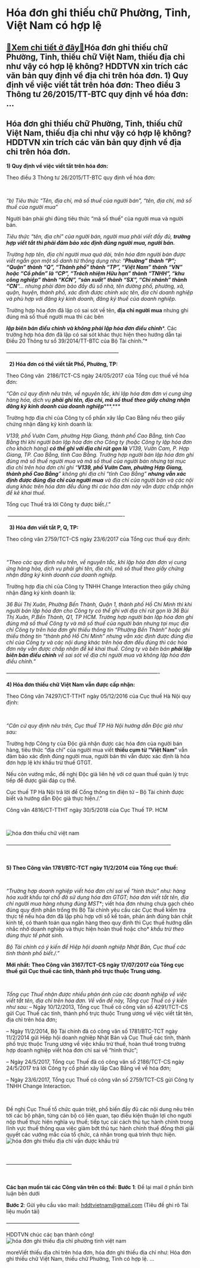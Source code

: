 Hóa đơn ghi thiếu chữ Phường, Tỉnh, Việt Nam có hợp lệ
===============================================================

[:gift:Xem chi tiết ở đây:gift:](https://hddtvn.com/hoa-don-ghi-thieu-chu%cc%83-phuong-ti%cc%89nh-vie%cc%a3t-nam-co-ho%cc%a3p-le%cc%a3/)Hóa đơn ghi thiếu chữ Phường, Tỉnh, thiếu chữ Việt Nam, thiếu địa chỉ như vậy có hợp lệ không? HDDTVN xin trích các văn bản quy định về địa chỉ trên hóa đơn. 1) Quy định về việc viết tắt trên hóa đơn: Theo điều 3 Thông tư 26/2015/TT-BTC quy định về hóa đơn: …
----------------------------------------------------------------------------------------------------------------------------------------------------------------------------------------------------------------------------------------------------------------------------------------------



Hóa đơn ghi thiếu chữ Phường, Tỉnh, thiếu chữ Việt Nam, thiếu địa chỉ như vậy có hợp lệ không? HDDTVN xin trích các văn bản quy định về địa chỉ trên hóa đơn.
--------------------------------------------------------------------------------------------------------------------------------------------------------------------------------------


**1) Quy định về việc viết tắt trên hóa đơn:**


Theo điều 3 Thông tư 26/2015/TT-BTC quy định về hóa đơn:  

   

*“b) Tiêu thức “Tên, địa chỉ, mã số thuế của người bán”, “tên, địa chỉ, mã số thuế của người mua”*


Người bán phải ghi đúng tiêu thức “mã số thuế” của người mua và người bán.


*Tiêu thức “tên, địa chỉ” của người bán, người mua phải viết đầy đủ, **trường hợp viết tắt thì phải đảm bảo xác định đúng người mua, người bán.***


*Trường hợp tên, địa chỉ người mua quá dài, trên hóa đơn người bán được viết ngắn gọn một số danh từ thông dụng như: “**Phường” thành “P”; “Quận” thành “Q”, “Thành phố” thành “TP”, “Việt Nam” thành “VN” hoặc “Cổ phần” là “CP”, “Trách nhiệm Hữu hạn” thành “TNHH”, “khu công nghiệp” thành “KCN”, “sản xuất” thành “SX”, “Chi nhánh” thành “CN**“… nhưng phải đảm bảo đầy đủ số nhà, tên đường phố, phường, xã, quận, huyện, thành phố, xác định được chính xác tên, địa chỉ doanh nghiệp và phù hợp với đăng ký kinh doanh, đăng ký thuế của doanh nghiệp.*


Trường hợp hóa đơn đã lập có sai sót về tên, **địa chỉ người mua** nhưng ghi đúng mã số thuế người mua thì các bên 

***lập biên bản điều chỉnh và không phải lập hóa đơn điều chỉnh****. Các trường hợp hóa đơn đã lập có sai sót khác thực hiện theo hướng dẫn tại Điều 20 Thông tư số 39/2014/TT-BTC của Bộ Tài chính.”*

—————————————————————–

  
**2) Hóa đơn có thể viết tắt Phố, Phường, TP:**


Theo Công văn  2186/TCT-CS ngày 24/05/2017 của Tổng cục thuế về hóa đơn:  

*“Căn cứ quy định nêu trên, về nguyên tắc, khi lập hóa đơn đơn vị cung ứng hàng hóa, dịch vụ* ***phải ghi tên, địa chỉ, mã số thuế theo giấy chứng nhận đăng ký kinh doanh của doanh nghiệp******.***


Trường hợp địa chỉ của Công ty cổ phần xây lắp Cao Bằng nếu theo giấy chứng nhận đăng ký kinh doanh là: 

*V139, phố Vườn Cam, phường Hợp Giang, thành phố Cao Bằng, tỉnh Cao Bằng* *thì khi người bán lập hóa đơn cho Công ty (hoặc Công ty lập hóa đơn cho khách hàng) **có thể ghi với địa chỉ rút gọn là*** *V139, Vườn Cam, P. Hợp Giang, TP. Cao Bằng, tỉnh Cao Bằng.*
*Trường hợp người bán lập hóa đơn ghi đúng mã số thuế người mua và mã số thuế của người bán nhưng tại mục địa chỉ trên hóa đơn chỉ ghi “**V139, phố Vườn Cam, phường Hợp Giang, thành phố Cao Bằng**” không ghi địa chỉ “tỉnh Cao Bằng” **nhưng vẫn xác định được đúng địa chỉ của người mua** và địa chỉ của người bán và các nội dung khác trên hóa đơn đều đúng thì các hóa đơn này vẫn được chấp nhận để kê khai thuế.*


Tổng cục Thuế trả lời Công ty được biết./.”



 ——————————————————————-  

  
**3) Hóa đơn viết tắt P, Q, TP:**


Theo công văn 2759/TCT-CS ngày 23/6/2017 của Tổng cục thuế quy định:  

   

*“Theo các quy định nêu trên, về nguyên tắc, khi lập hóa đơn đơn vị cung ứng hàng hóa, dịch vụ phải ghi tên, địa chỉ, mã số thuế theo giấy chứng nhận đăng ký kinh doanh của doanh nghiệp.*


Trường hợp địa chỉ của Công ty TNHH Change Interaction theo giấy chứng nhận đăng ký kinh doanh là: 

*36 Bùi Thị Xuân, Phường Bến Thành, Quận 1, thành phố Hồ Chí Minh* *thì khi người bán lập hóa đơn cho Công ty có thể ghi với địa chỉ rút gọn là* *36 Bùi Thị Xuân, P.Bến Thành, Q1, TP HCM.*
*Trường hợp người bán lập hóa đơn ghi đúng mã số thuế Công ty và mã số thuế của người bán nhưng tại mục địa chỉ Công ty trên hóa đơn ghi thiếu thông tin “Phường Bến Thành” hoặc ghi thiếu thông tin “thành phố Hồ Chí Minh” nhưng vẫn xác định được đúng địa chỉ của Công ty và các nội dung khác trên hóa đơn đều đúng thì các hóa đơn này vẫn được chấp nhận để kê khai thuế. Công ty và bên bán* ***phải lập biên bản điều chỉnh*** *về sai sót về địa chỉ người mua và* *không lập hóa đơn điều chỉnh.”*











 —————————————————————————————-

**4) Hóa đơn thiếu chữ Việt Nam vẫn được cấp nhận:**


Theo Công văn 74297/CT-TTHT ngày 05/12/2016 của Cục thuế Hà Nội quy định:  

   

*“Căn cứ quy định nêu trên, Cục thuế TP Hà Nội hướng dẫn Độc giả như sau:*


Trường hợp Công ty của Độc giả nhận được các hóa đơn của người bán hàng, tiêu thức “địa chỉ” của người mua viết **thiếu cụm từ “Việt Nam”** vẫn đảm bảo xác định đúng người mua, người bán thì vẫn được xác định là hóa đơn hợp lệ khi khấu trừ thuế GTGT.


Nếu còn vướng mắc, đề nghị Độc giả liên hệ với cơ quan thuế quản lý trực tiếp để được giải đáp cụ thể.  

Cục thuế TP Hà Nội trả lời để Cổng thông tin điện tử – Bộ Tài chính được biết và hướng dẫn Độc giả thực hiện./.”



  

Công văn 4816/CT-TTHT ngày 30/5/2018 của Cục Thuế TP. HCM  

    

![hóa đơn thiếu chữ việt nam](https://hddtvn.com/wp-content/uploads/2021/01/hoa-don-thieu-chu-viet-nam.png "hóa đơn thiếu chữ việt nam")

 ———————————————————————————————–  

  

  

**5) Theo Công văn 1781/BTC-TCT ngày 11/2/2014 của Tổng cục thuế:**  

   

*“Trường hợp doanh nghiệp viết hóa đơn chỉ sai về “hình thức” như: hàng hóa xuất khẩu tại chỗ đã sử dụng hóa đơn GTGT; hóa đơn* *viết tắt tên, địa chỉ người mua hàng nhưng đúng MST**; viết hóa đơn nhưng chưa gạch chéo đúng quy định phần trống thì Bộ Tài chính yêu cầu các Cục thuế kiểm tra thực tế nếu hóa đơn đã lập phù hợp với sổ kế toán, phản ánh đúng bản chất kinh tế, có thanh toán qua ngân hàng theo quy định thì Cục thuế hướng dẫn nhắc nhở doanh nghiệp và thực hiện hoàn thuế hoặc cho* *khấu trừ theo đúng thực tế phát sinh.*  

*Bộ Tài chính có ý kiến để Hiệp hội doanh nghiệp Nhật Bản, Cục thuế các tỉnh thành phố biết./.”*  






**Mới nhất:** **Theo Công văn 3167/TCT-CS ngày 17/07/2017 của Tổng cục thuế gửi Cục thuế các tỉnh, thành phố trực thuộc Trung ương.**  

    

*Tổng cục Thuế nhận được nhiều phản ánh của các doanh nghiệp về việc viết tắt tên, địa chỉ trên hóa đơn. Về vấn đề này, Tổng cục Thuế có ý kiến như sau:*
 – Ngày 10/12/2013, Tổng cục Thuế có công văn số 4291/TCT-CS gửi Cục Thuế các tỉnh, thành phố trực thuộc Trung ương về việc viết tắt tên, địa chỉ trên hóa đơn;


 – Ngày 11/2/2014, Bộ Tài chính đã có công văn số 1781/BTC-TCT ngày 11/2/2014 gửi Hiệp hội doanh nghiệp Nhật Bản và Cục Thuế các tỉnh, thành phố trực thuộc Trung ương về việc khấu trừ thuế, hoàn thuế trong trường hợp doanh nghiệp viết hóa đơn chỉ sai về “hình thức”;  

 – Ngày 24/5/2017, Tổng cục Thuế đã có công văn số 2186/TCT-CS ngày 24/5/2017 trả lời Công ty cổ phần xây lắp Cao Bằng về về hóa đơn;


 – Ngày 23/6/2017, Tổng cục Thuế có công văn số 2759/TCT-CS gửi Công ty TNHH Change Interaction.

  

    

 Đề nghị Cục Thuế tổ chức quán triệt, phổ biến đầy đủ các nội dung nêu trên tới các bộ phận, từng cán bộ có liên quan, tạo điều kiện thuận lợi cho người nộp thuế thực hiện nghĩa vụ thuế; tiếp tục cải cách thủ tục hành chính trong lĩnh vực thuế thông qua việc giảm bớt thủ tục hành chính thuế đồng thời giải quyết các vướng mắc của tổ chức, cá nhân trong quá trình thực hiện.
![hóa đơn ghi thiếu địa chỉ vấn được khấu trừ](https://hddtvn.com/wp-content/uploads/2021/01/Hoa-don-viet-thieu-dia-chi-van-duoc-khau-tru.jpg "hóa đơn ghi thiếu địa chỉ vấn được khấu trừ")






  



————————————–  

  

**Các bạn muốn tải các Công văn trên có thể:**
**Bước 1**: Để lại mail ở phần bình luận bên dưới  

**Bước 2**: Gửi yêu cầu vào mail: hddtvietnam@gmail.com (Tiêu đề ghi rõ Tài liệu muốn tải)



——————————————

HDDTVN chúc các bạn thành công!
![hóa đơn ghi thiếu địa chỉ phường tỉnh việt nam](https://hddtvn.com/wp-content/uploads/2021/01/hoa-don-ghi-thieu-dia-chi-phuong-tinh-viet-nam.png "hóa đơn ghi thiếu địa chỉ phường tỉnh việt nam")


moreViết thiếu địa chỉ trên hóa đơn, hóa đơn ghi thiếu địa chỉ như: Hóa đơn ghi thiếu chữ Việt Nam, thiếu chữ Phường, Tỉnh có hợp lệ. …

